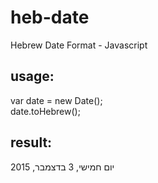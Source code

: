 # heb-date
Hebrew Date Format - Javascript

## usage:
var date = new Date(); <br/>
date.toHebrew();

## result:
יום חמישי, 3 בדצמבר, 2015

